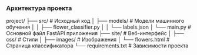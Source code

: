 ### Архитектура проекта



project/
├── src/                    # Исходный код
│   ├── models/             # Модели машинного обучения
│   │   ├── flower_classifier.py
│   │   └── labels.json
│   └── main.py             # Основной файл FastAPI приложения
├── site/                   # Веб-интерфейс
│   ├── css/                # Стили
│   ├── images/             # Изображения
│   └── flowers.html        # Страница классификатора
└── requirements.txt        # Зависимости проекта